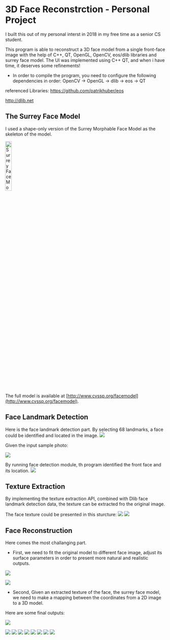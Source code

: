 # 3D Face Reconstrction - Personal Project

I built this out of my personal interst in 2018 in my free time as a senior CS student. 

This program is able to reconstruct a 3D face model from a single front-face image with the help of C++, QT, OpenGL, OpenCV, eos/dlib libraries and surrey face model. 
The UI was implemented using C++ QT, and when i have time, it deserves some refinements!

* In order to compile the program, you need to configure the following dependencies in order:
OpenCV -> OpenGL -> dlib -> eos -> QT

referenced Libraries: 
https://github.com/patrikhuber/eos

http://dlib.net


## The Surrey Face Model

I used a shape-only version of the Surrey Morphable Face Model as the skeleton of the model.

<img src="https://github.com/JerryWu96/3D_Face_Reconstrction/blob/master/program%20screenshots/sfm_shape_3448_mesh.png" width=20% alt="Surrey Face Model shape picture"></img>

The full model is available at [http://www.cvssp.org/facemodel](http://www.cvssp.org/facemodel).


## Face Landmark Detection

Here is the face landmark detection part. By selecting 68 landmarks, a face could be identified and located in the image. 
<img src="https://github.com/JerryWu96/3D_Face_Reconstrction/blob/master/program%20screenshots/face_landmarks.jpeg"></img>

Given the input sample photo:

<img src="https://github.com/JerryWu96/3D_Face_Reconstrction/blob/master/program%20screenshots/sample_4.png"></img>

By running face detection module, th program identified the front face and its location.
<img src="https://github.com/JerryWu96/3D_Face_Reconstrction/blob/master/program%20screenshots/obj_model_viewer_1.png"></img>


## Texture Extraction

By implementing the texture extraction API, combined with Dlib face landmark detection data, the texture can be extracted fro the original image.

The face texture could be presented in this sturcture:
<img src="https://github.com/JerryWu96/3D_Face_Reconstrction/blob/master/program%20screenshots/texture_mesh.png"></img>
<img src="https://github.com/JerryWu96/3D_Face_Reconstrction/blob/master/program%20screenshots/texture_sample.png"></img>

## Face Reconstruction

Here comes the most challanging part.

* First, we need to fit the original model to different face image, adjust its surface parameters in order to present more natural and realistic outputs.

<img src="https://github.com/JerryWu96/3D_Face_Reconstrction/blob/master/program%20screenshots/fitted_models_1.jpeg"></img>

<img src="https://github.com/JerryWu96/3D_Face_Reconstrction/blob/master/program%20screenshots/fitted_models_2.jpeg"></img>

* Second, Given an extracted texture of the face, the surrey face model, we need to make a mapping between the coordinates from a 2D image to a 3D model.

Here are some final outputs:

<img src="https://github.com/JerryWu96/3D_Face_Reconstrction/blob/master/program%20screenshots/models_with_texture.jpeg"></img>


<img src="https://github.com/JerryWu96/3D_Face_Reconstrction/blob/master/program%20screenshots/sample_1.png"></img>
<img src="https://github.com/JerryWu96/3D_Face_Reconstrction/blob/master/program%20screenshots/model_1.png"></img>
<img src="https://github.com/JerryWu96/3D_Face_Reconstrction/blob/master/program%20screenshots/sample_2.png"></img>
<img src="https://github.com/JerryWu96/3D_Face_Reconstrction/blob/master/program%20screenshots/model_2.png"></img>
<img src="https://github.com/JerryWu96/3D_Face_Reconstrction/blob/master/program%20screenshots/sample_3.png"></img>
<img src="https://github.com/JerryWu96/3D_Face_Reconstrction/blob/master/program%20screenshots/model_3.png"></img>
<img src="https://github.com/JerryWu96/3D_Face_Reconstrction/blob/master/program%20screenshots/sample_4.png"></img>
<img src="https://github.com/JerryWu96/3D_Face_Reconstrction/blob/master/program%20screenshots/model_4.png"></img>
